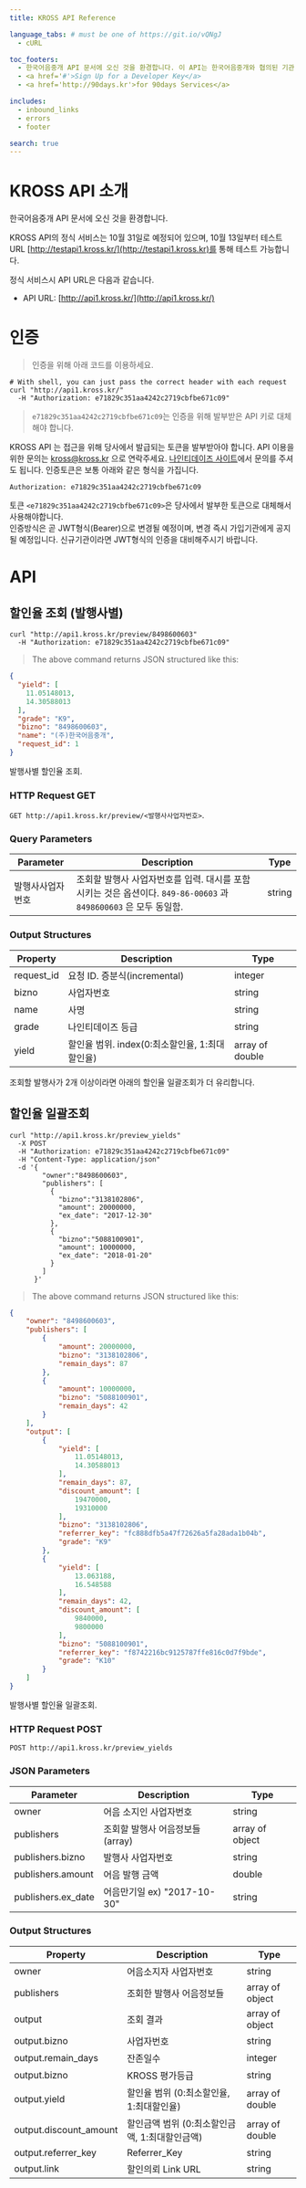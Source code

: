```yaml
---
title: KROSS API Reference

language_tabs: # must be one of https://git.io/vQNgJ
  - cURL

toc_footers:
  - 한국어음중개 API 문서에 오신 것을 환경합니다. 이 API는 한국어음중개와 협의된 기관 및 사용자가 접근할 수 있으며, 모든 정보의 지적재산권과 소유권은 한국어음중개에 있음을 공지합니다.
  - <a href='#'>Sign Up for a Developer Key</a>
  - <a href='http://90days.kr'>for 90days Services</a>

includes:
  - inbound_links
  - errors
  - footer

search: true
---
```


# KROSS API 소개

한국어음중개 API 문서에 오신 것을 환경합니다.

KROSS API의 정식 서비스는 10월 31일로 예정되어 있으며, 10월 13일부터 테스트 URL [http://testapi1.kross.kr/](http://testapi1.kross.kr)를 통해 테스트 가능합니다.

정식 서비스시 API URL은 다음과 같습니다.

- API URL: [http://api1.kross.kr/](http://api1.kross.kr/)

# 인증

> 인증을 위해 아래 코드를 이용하세요.

```shell
# With shell, you can just pass the correct header with each request
curl "http://api1.kross.kr/"
  -H "Authorization: e71829c351aa4242c2719cbfbe671c09"
```

> `e71829c351aa4242c2719cbfbe671c09`는 인증을 위해 발부받은 API 키로 대체해야 합니다.

KROSS API 는 접근을 위해 당사에서 발급되는 토큰을 발부받아야 합니다. API 이용을 위한 문의는 kross@kross.kr 으로 연락주세요. [나인티데이즈 사이트](http://90days.kr/)에서 문의를 주셔도 됩니다.
인증토큰은 보통 아래와 같은 형식을 가집니다.

`Authorization: e71829c351aa4242c2719cbfbe671c09`

<aside class="success">
토큰 <code>&lt;e71829c351aa4242c2719cbfbe671c09&gt;</code>은 당사에서 발부한 토큰으로 대체해서 사용해야합니다. 
</aside>

<aside class="warning">
인증방식은 곧 JWT형식(Bearer)으로 변경될 예정이며, 변경 즉시 가입기관에게 공지될 예정입니다. 신규기관이라면 JWT형식의 인증을 대비해주시기 바랍니다.
</aside>


# API

## 할인율 조회 (발행사별)

```shell
curl "http://api1.kross.kr/preview/8498600603"
  -H "Authorization: e71829c351aa4242c2719cbfbe671c09"
```

> The above command returns JSON structured like this:

```json
{
  "yield": [
    11.05148013,
    14.30588013
  ],
  "grade": "K9",
  "bizno": "8498600603",
  "name": "(주)한국어음중개",
  "request_id": 1
}
```

발행사별 할인율 조회.


### HTTP Request GET

`GET http://api1.kross.kr/preview/<발행사사업자번호>`.

### Query Parameters

Parameter | Description | Type
--------- | ------- | -----------
발행사사업자번호 | 조회할 발행사 사업자번호를 입력. 대시를 포함시키는 것은 옵션이다. `849-86-00603` 과 `8498600603` 은 모두 동일함. | string

### Output Structures

Property | Description | Type
--------- | ----------- | ------
request_id | 요청 ID. 증분식(incremental) | integer
bizno | 사업자번호 | string
name | 사명 | string
grade | 나인티데이즈 등급 | string
yield | 할인율 범위. index(0:최소할인율, 1:최대할인율) | array of double


<aside class="info">
조회할 발행사가 2개 이상이라면 아래의 할인율 일괄조회가 더 유리합니다.
</aside>

## 할인율 일괄조회

```shell
curl "http://api1.kross.kr/preview_yields"
  -X POST
  -H "Authorization: e71829c351aa4242c2719cbfbe671c09"
  -H "Content-Type: application/json"
  -d '{
        "owner":"8498600603",
        "publishers": [
          {
            "bizno":"3138102806",
            "amount": 20000000,
            "ex_date": "2017-12-30"
          },
          {
            "bizno":"5088100901",
            "amount": 10000000,
            "ex_date": "2018-01-20"
          }
        ]
      }'
```

> The above command returns JSON structured like this:

```json
{
    "owner": "8498600603",
    "publishers": [
        {
            "amount": 20000000,
            "bizno": "3138102806",
            "remain_days": 87
        },
        {
            "amount": 10000000,
            "bizno": "5088100901",
            "remain_days": 42
        }
    ],
    "output": [
        {
            "yield": [
                11.05148013,
                14.30588013
            ],
            "remain_days": 87,
            "discount_amount": [
                19470000,
                19310000
            ],
            "bizno": "3138102806",
            "referrer_key": "fc888dfb5a47f72626a5fa28ada1b04b",
            "grade": "K9"
        },
        {
            "yield": [
                13.063188,
                16.548588
            ],
            "remain_days": 42,
            "discount_amount": [
                9840000,
                9800000
            ],
            "bizno": "5088100901",
            "referrer_key": "f8742216bc9125787ffe816c0d7f9bde",
            "grade": "K10"
        }
    ]
}
```

발행사별 할인율 일괄조회.


### HTTP Request POST

`POST http://api1.kross.kr/preview_yields`

### JSON Parameters

Parameter | Description | Type
--------- | ----------- | -------
owner | 어음 소지인 사업자번호 | string
publishers | 조회할 발행사 어음정보들 (array) | array of object
publishers.bizno | 발행사 사업자번호 | string
publishers.amount | 어음 발행 금액 | double
publishers.ex_date | 어음만기일 ex) "2017-10-30" | string


### Output Structures

Property | Description | Type
--------- | ----------- | -------
owner | 어음소지자 사업자번호 | string
publishers | 조회한 발행사 어음정보들 | array of object
output | 조회 결과 | array of object
output.bizno | 사업자번호 | string
output.remain_days | 잔존일수 | integer
output.bizno | KROSS 평가등급 | string
output.yield | 할인율 범위 (0:최소할인율, 1:최대할인율) | array of double
output.discount_amount | 할인금액 범위 (0:최소할인금액, 1:최대할인금액) | array of double
output.referrer_key | Referrer_Key | string
output.link | 할인의뢰 Link URL | string


